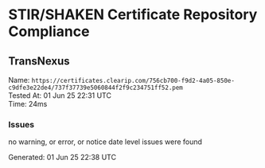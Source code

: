 # STIR/SHAKEN Certificate Repository Compliance

## TransNexus

Name: `https://certificates.clearip.com/756cb700-f9d2-4a05-850e-c9dfe3e22de4/737f37739e5060844f2f9c234751ff52.pem`\
Tested At: 01 Jun 25 22:31 UTC\
Time: 24ms

### Issues

no warning, or error, or notice date level issues were found

Generated: 01 Jun 25 22:38 UTC